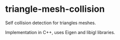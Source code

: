 # triangle-mesh-collision

Self collision detection for triangles meshes.

Implementation in C++, uses Eigen and libigl libraries.
